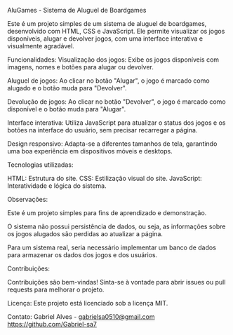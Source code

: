 AluGames - Sistema de Aluguel de Boardgames

Este é um projeto simples de um sistema de aluguel de boardgames, desenvolvido com HTML, CSS e JavaScript. Ele permite visualizar os jogos disponíveis, alugar e devolver jogos, com uma interface interativa e visualmente agradável.

Funcionalidades:
Visualização dos jogos: Exibe os jogos disponíveis com imagens, nomes e botões para alugar ou devolver.

Aluguel de jogos: Ao clicar no botão "Alugar", o jogo é marcado como alugado e o botão muda para "Devolver".

Devolução de jogos: Ao clicar no botão "Devolver", o jogo é marcado como disponível e o botão muda para "Alugar".

Interface interativa: Utiliza JavaScript para atualizar o status dos jogos e os botões na interface do usuário, sem precisar recarregar a página.

Design responsivo: Adapta-se a diferentes tamanhos de tela, garantindo uma boa experiência em dispositivos móveis e desktops.

Tecnologias utilizadas:

HTML: Estrutura do site.
CSS: Estilização visual do site.
JavaScript: Interatividade e lógica do sistema.

Observações:

Este é um projeto simples para fins de aprendizado e demonstração.

O sistema não possui persistência de dados, ou seja, as informações sobre os jogos alugados são perdidas ao atualizar a página.

Para um sistema real, seria necessário implementar um banco de dados para armazenar os dados dos jogos e dos usuários.

Contribuições:

Contribuições são bem-vindas! Sinta-se à vontade para abrir issues ou pull requests para melhorar o projeto.

Licença:
Este projeto está licenciado sob a licença MIT.

Contato:
Gabriel Alves - gabrielsa0510@gmail.com
https://github.com/Gabriel-sa7
